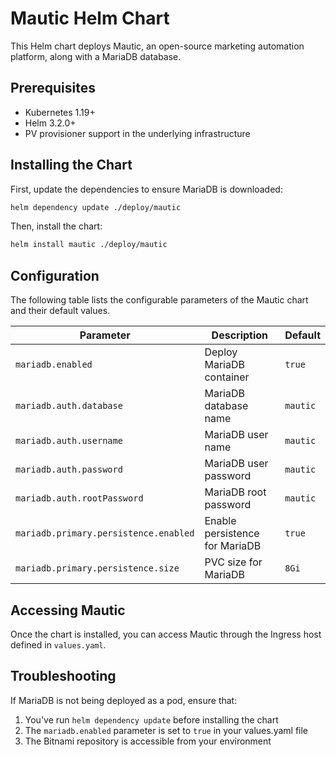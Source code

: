 # Mautic Helm Chart

This Helm chart deploys Mautic, an open-source marketing automation platform, along with a MariaDB database.

## Prerequisites

- Kubernetes 1.19+
- Helm 3.2.0+
- PV provisioner support in the underlying infrastructure

## Installing the Chart

First, update the dependencies to ensure MariaDB is downloaded:

```bash
helm dependency update ./deploy/mautic
```

Then, install the chart:

```bash
helm install mautic ./deploy/mautic
```

## Configuration

The following table lists the configurable parameters of the Mautic chart and their default values.

| Parameter                  | Description                                     | Default                                                 |
|----------------------------|-------------------------------------------------|---------------------------------------------------------|
| `mariadb.enabled`          | Deploy MariaDB container                        | `true`                                                  |
| `mariadb.auth.database`    | MariaDB database name                           | `mautic`                                                |
| `mariadb.auth.username`    | MariaDB user name                               | `mautic`                                                |
| `mariadb.auth.password`    | MariaDB user password                           | `mautic`                                                |
| `mariadb.auth.rootPassword`| MariaDB root password                           | `mautic`                                                |
| `mariadb.primary.persistence.enabled` | Enable persistence for MariaDB       | `true`                                                  |
| `mariadb.primary.persistence.size`    | PVC size for MariaDB                 | `8Gi`                                                   |

## Accessing Mautic

Once the chart is installed, you can access Mautic through the Ingress host defined in `values.yaml`.

## Troubleshooting

If MariaDB is not being deployed as a pod, ensure that:

1. You've run `helm dependency update` before installing the chart
2. The `mariadb.enabled` parameter is set to `true` in your values.yaml file
3. The Bitnami repository is accessible from your environment